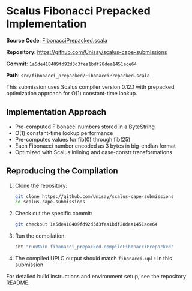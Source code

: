 # Scalus Fibonacci Prepacked Implementation

**Source Code**: [FibonacciPrepacked.scala](https://github.com/Unisay/scalus-cape-submissions/blob/1a5de418409fd92d3d3fea1bdf28dea1451ace64/src/fibonacci_prepacked/FibonacciPrepacked.scala)

**Repository**: <https://github.com/Unisay/scalus-cape-submissions>

**Commit**: `1a5de418409fd92d3d3fea1bdf28dea1451ace64`

**Path**: `src/fibonacci_prepacked/FibonacciPrepacked.scala`

This submission uses Scalus compiler version 0.12.1 with prepacked optimization approach for O(1) constant-time lookup.

## Implementation Approach

- Pre-computed Fibonacci numbers stored in a ByteString
- O(1) constant-time lookup performance
- Pre-computes values for fib(0) through fib(25)
- Each Fibonacci number encoded as 3 bytes in big-endian format
- Optimized with Scalus inlining and case-constr transformations

## Reproducing the Compilation

1. Clone the repository:

   ```bash
   git clone https://github.com/Unisay/scalus-cape-submissions
   cd scalus-cape-submissions
   ```

2. Check out the specific commit:

   ```bash
   git checkout 1a5de418409fd92d3d3fea1bdf28dea1451ace64
   ```

3. Run the compilation:

   ```bash
   sbt "runMain fibonacci_prepacked.compileFibonacciPrepacked"
   ```

4. The compiled UPLC output should match `fibonacci.uplc` in this submission

For detailed build instructions and environment setup, see the repository README.
